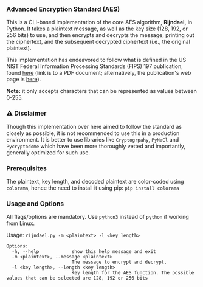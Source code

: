 ### Advanced Encryption Standard (AES)
This is a CLI-based implementation of the core AES algorithm, **Rijndael,** in Python. It takes a plaintext message, as well as the key size (128, 192, or 256 bits) to use, and then encrypts and decrypts the message, printing out the ciphertext, and the subsequent decrypted ciphertext (i.e., the original plaintext).

This implementation has endeavored to follow what is defined in the US NIST Federal Information Processing Standards (FIPS) 197 publication, found [here](https://doi.org/10.6028/NIST.FIPS.197-upd1) (link is to a PDF document; alternatively, the publication's web page is [here](https://csrc.nist.gov/pubs/fips/197/final)).

**Note:** it only accepts characters that can be represented as values between 0-255.

### ⚠️ Disclaimer
Though this implementation over here aimed to follow the standard as closely as possible, it is not recommended to use this in a production environment. It is better to use libraries like `Cryptogrpahy`, `PyNaCl` and `Pycryptodome` which have been more thoroughly vetted and importantly, generally optimized for such use.

### Prerequisites
The plaintext, key length, and decoded plaintext are color-coded using `colorama`, hence the need to install it using pip:
`pip install colorama`

### Usage and Options
All flags/options are mandatory.
Use `python3` instead of `python` if working from Linux.

Usage: `rijndael.py -m <plaintext> -l <key length>`

~~~
Options:
  -h, --help            show this help message and exit
  -m <plaintext>, --message <plaintext>
                        The message to encrypt and decrypt.
  -l <key length>, --length <key length>
                        Key length for the AES function. The possible values that can be selected are 128, 192 or 256 bits
~~~